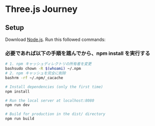 # Three.js Journey

## Setup
Download [Node.js](https://nodejs.org/en/download/).
Run this followed commands:

### 必要であれば以下の手順を踏んでから、npm install を実行する
``` bash
# 1. npm キャッシュディレクトリの所有者を変更
bashsudo chown -R $(whoami) ~/.npm
# 2. npm キャッシュを完全に削除
bashrm -rf ~/.npm/_cacache

```

``` bash
# Install dependencies (only the first time)
npm install

# Run the local server at localhost:8080
npm run dev

# Build for production in the dist/ directory
npm run build
```
